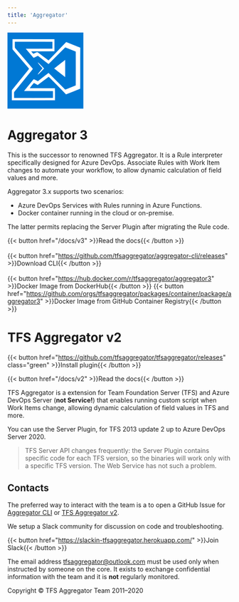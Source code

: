 ```yaml
---
title: 'Aggregator'
---
```


![Aggregator logo](aggregator.svg)

# Aggregator 3
This is the successor to renowned TFS Aggregator.
It is a Rule interpreter specifically designed for Azure DevOps. Associate Rules with Work Item changes to automate your workflow, to allow dynamic calculation of field values and more.


Aggregator 3.x supports two scenarios:
-  Azure DevOps Services with Rules running in Azure Functions.
-  Docker container running in the cloud or on-premise.

The latter permits replacing the Server Plugin after migrating the Rule code.

{{< button href="/docs/v3" >}}Read the docs{{< /button >}}  
&nbsp;  
{{< button href="https://github.com/tfsaggregator/aggregator-cli/releases" >}}Download CLI{{< /button >}}  
&nbsp;  
{{< button href="https://hub.docker.com/r/tfsaggregator/aggregator3" >}}Docker Image from DockerHub{{< /button >}} {{< button href="https://github.com/orgs/tfsaggregator/packages/container/package/aggregator3" >}}Docker Image from GitHub Container Registry{{< /button >}}




# TFS Aggregator v2
{{< button href="https://github.com/tfsaggregator/tfsaggregator/releases" class="green" >}}Install plugin{{< /button >}}

{{< button href="/docs/v2" >}}Read the docs{{< /button >}}


TFS Aggregator is a extension for Team Foundation Server (TFS) and Azure DevOps Server (**not Service!**) that enables running custom script when Work Items change, allowing dynamic calculation of field values in TFS and more.

You can use the Server Plugin, for TFS 2013 update 2 up to Azure DevOps Server 2020.

> TFS Server API changes frequently: the Server Plugin contains specific code for each TFS version, so the binaries will work only with a specific TFS version. The Web Service has not such a problem.

## Contacts

The preferred way to interact with the team is a to open a GitHub Issue for [Aggregator CLI](https://github.com/tfsaggregator/aggregator-cli/issues) or [TFS Aggregator v2](https://github.com/tfsaggregator/tfsaggregator/issues).

We setup a Slack community for discussion on code and troubleshooting.

{{< button href="https://slackin-tfsaggregator.herokuapp.com/" >}}Join Slack{{< /button >}}

The email address [tfsaggregator@outlook.com](mailto:tfsaggregator@outlook.com) must be used only when instructed by someone on the core. It exists to exchange confidential information with the team and it is **not** regularly monitored.



Copyright © TFS Aggregator Team 2011–2020
